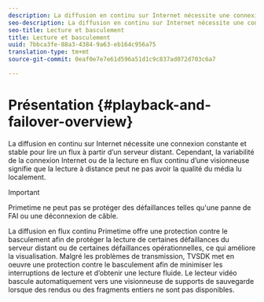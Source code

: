 ```yaml
---
description: La diffusion en continu sur Internet nécessite une connexion constante et stable pour lire un flux à partir d’un serveur distant. Cependant, la variabilité de la connexion Internet ou de la lecture en flux continu d’une visionneuse signifie que la lecture à distance peut ne pas avoir la qualité du média lu localement.
seo-description: La diffusion en continu sur Internet nécessite une connexion constante et stable pour lire un flux à partir d’un serveur distant. Cependant, la variabilité de la connexion Internet ou de la lecture en flux continu d’une visionneuse signifie que la lecture à distance peut ne pas avoir la qualité du média lu localement.
seo-title: Lecture et basculement
title: Lecture et basculement
uuid: 7bbca3fe-88a3-4384-9a63-eb164c956a75
translation-type: tm+mt
source-git-commit: 0eaf0e7e7e61d596a51d1c9c837ad072d703c6a7

---
```



# Présentation {#playback-and-failover-overview}

La diffusion en continu sur Internet nécessite une connexion constante et stable pour lire un flux à partir d’un serveur distant. Cependant, la variabilité de la connexion Internet ou de la lecture en flux continu d’une visionneuse signifie que la lecture à distance peut ne pas avoir la qualité du média lu localement.

>[!IMPORTANT]
>
>Primetime ne peut pas se protéger des défaillances telles qu&#39;une panne de FAI ou une déconnexion de câble.

La diffusion en flux continu Primetime offre une protection contre le basculement afin de protéger la lecture de certaines défaillances du serveur distant ou de certaines défaillances opérationnelles, ce qui améliore la visualisation. Malgré les problèmes de transmission, TVSDK met en oeuvre une protection contre le basculement afin de minimiser les interruptions de lecture et d’obtenir une lecture fluide. Le lecteur vidéo bascule automatiquement vers une visionneuse de supports de sauvegarde lorsque des rendus ou des fragments entiers ne sont pas disponibles.